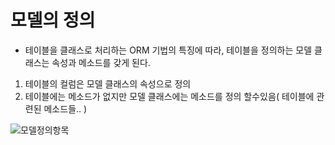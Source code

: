 # 모델의 정의

+ 테이블을 클래스로 처리하는 ORM 기법의 특징에 따라, 테이블을 정의하는 모델 클래스는 속성과 메소드를 갖게 된다.
1. 테이블의 컬럼은 모델 클래스의 속성으로 정의
2. 테이블에는 메소드가 없지만 모델 클래스에는 메소드를 정의 할수있음( 테이블에 관련된 메소드들.. )

![모델정의항목](../img/모델정의항목.jpg)
